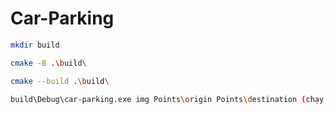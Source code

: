 # Car-Parking
```bash
mkdir build
```
```bash
cmake -B .\build\
```
```bash
cmake --build .\build\
```
```bash
build\Debug\car-parking.exe img Points\origin Points\destination (chạy lại code chỉ cần dùng lệnh này)
```
